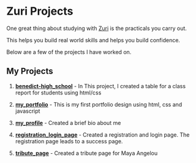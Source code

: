 # Zuri Projects
One great thing about studying with [Zuri](https://training.zuri.team/) is the practicals you carry out. 

This helps you build real world skills and helps you build confidence. 

Below are a few of the projects I have worked on. 

## My Projects

1. **[benedict-high_school](https://github.com/B-Akapo/zuri-projects/tree/main/html_css/benedict-high_school)** - In This project, I created a table for a class report for students using html/css


2. **[my_portfolio](https://github.com/B-Akapo/zuri-projects/tree/main/html_css/my_portfolio)** - This is my first portfolio design using html, css and javascript


3. **[my_profile](https://github.com/B-Akapo/zuri-projects/tree/main/html_css/my_profile)** - Created a brief bio about me


4. **[registration_login_page](https://github.com/B-Akapo/zuri-projects/tree/main/html_css/registration_login_page)** - Created a registration and login page. The registration page leads to a success page.


5. **[tribute_page](https://github.com/B-Akapo/zuri-projects/tree/main/html_css/tribute_page)** - Created a tribute page for Maya Angelou
